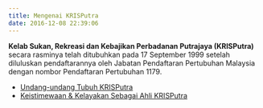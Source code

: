 ```yaml
---
title: Mengenai KRISPutra
date: 2016-12-08 22:39:06
---
```

**Kelab Sukan, Rekreasi dan Kebajikan Perbadanan Putrajaya (KRISPutra)** secara rasminya telah ditubuhkan pada 17 September 1999 setelah diluluskan pendaftarannya oleh Jabatan Pendaftaran Pertubuhan Malaysia dengan nombor Pendaftaran Pertubuhan 1179.
* [Undang-undang Tubuh KRISPutra](/mengenai/undang-undang-peraturan.html)
* [Keistimewaan & Kelayakan Sebagai Ahli KRISPutra](/mengenai/kelayakan.html)